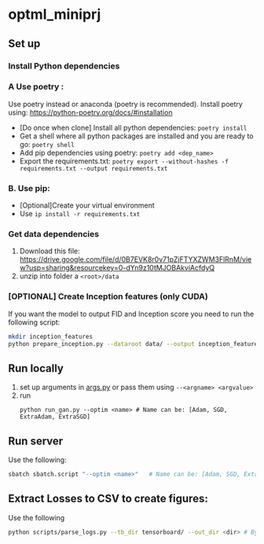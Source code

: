 # optml_miniprj


## Set up

### Install Python dependencies

### A Use poetry :
Use poetry instead or anaconda (poetry is recommended). Install poetry using:  https://python-poetry.org/docs/#installation

* [Do once when clone] Install all python dependencies: `poetry install`
* Get a shell where all python packages are installed and you are ready to go: `poetry shell`
* Add pip dependencies using poetry: `poetry add <dep_name>`
* Export the requirements.txt: `poetry export --without-hashes -f requirements.txt --output requirements.txt`

### B. Use pip:
* [Optional]Create your virtual environment
* Use `ip install -r requirements.txt`


### Get data dependencies

1. Download this file: https://drive.google.com/file/d/0B7EVK8r0v71pZjFTYXZWM3FlRnM/view?usp=sharing&resourcekey=0-dYn9z10tMJOBAkviAcfdyQ
2. unzip into folder a `<root>/data`

### [OPTIONAL] Create Inception features (only CUDA)
If you want the model to output FID and Inception score you need to run the following script:
```bash
mkdir inception_features
python prepare_inception.py --dataroot data/ --output inception_features/celeb_features.pkl
```



## Run locally

1. set up arguments in [args.py](./src/args.py) or pass them using `--<argname> <argvalue>`
2. run
    ```
    python run_gan.py --optim <name> # Name can be: [Adam, SGD, ExtraAdam, ExtraSGD]
    ```


## Run server

Use the following:
```bash
sbatch sbatch.script "--optim <name>"   # Name can be: [Adam, SGD, ExtraAdam, ExtraSGD]
```


## Extract Losses to CSV to create figures:
Use the following
```bash
python scripts/parse_logs.py --tb_dir tensorboard/ --out_dir <dir> # By default we output on tensorboard, but if you change it make sure to change this also
```
